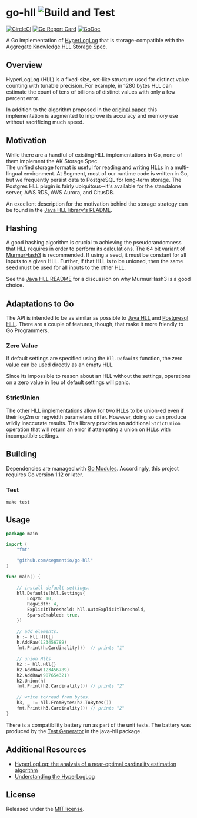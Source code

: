 # go-hll ![Build and Test](https://github.com/segmentio/go-hll/actions/workflows/build-and-test.yml/badge.svg)
  [![CircleCI](https://circleci.com/gh/segmentio/go-hll.svg?style=shield)](https://circleci.com/gh/segmentio/go-hll) [![Go Report Card](https://goreportcard.com/badge/github.com/segmentio/go-hll)](https://goreportcard.com/report/github.com/segmentio/go-hll) [![GoDoc](https://godoc.org/github.com/segmentio/go-hll?status.svg)](https://godoc.org/github.com/segmentio/go-hll)

A Go implementation of [HyperLogLog](http://algo.inria.fr/flajolet/Publications/FlFuGaMe07.pdf) that is
storage-compatible with the [Aggregate Knowledge HLL Storage Spec](https://github.com/aggregateknowledge/hll-storage-spec).

## Overview
HyperLogLog (HLL) is a fixed-size, set-like structure used for distinct value counting with tunable precision. For
example, in 1280 bytes HLL can estimate the count of tens of billions of distinct values with only a few percent error.

In addition to the algorithm proposed in the [original paper](http://algo.inria.fr/flajolet/Publications/FlFuGaMe07.pdf),
this implementation is augmented to improve its accuracy and memory use without sacrificing much speed.

## Motivation
While there are a handful of existing HLL implementations in Go, none of them implement the AK Storage Spec.   
The unified storage format is useful for reading and writing HLLs in a multi-lingual environment.  At Segment, most of 
our runtime code is written in Go, but we frequently persist data to PostgreSQL for long-term storage.  The Postgres HLL 
plugin is fairly ubiquitous--it's available for the standalone server, AWS RDS, AWS Aurora, and CitusDB.

An excellent description for the motivation behind the storage strategy can be found in the [Java HLL 
library's README](https://github.com/aggregateknowledge/java-hll#motivation).

## Hashing
A good hashing algorithm is crucial to achieving the pseudorandomness that HLL requires in order to perform its 
calculations.  The 64 bit variant of [MurmurHash3](https://github.com/spaolacci/murmur3) is recommended.  If using a 
seed, it must be constant for all inputs to a given HLL.  Further, if that HLL is to be unioned, then the same seed must
be used for all inputs to the other HLL.

See the [Java HLL README](https://github.com/aggregateknowledge/java-hll#the-importance-of-hashing) for a discussion on 
why MurmurHash3 is a good choice.

## Adaptations to Go
The API is intended to be as similar as possible to [Java HLL](https://github.com/aggregateknowledge/java-hll) and
[Postgresql HLL](https://github.com/aggregateknowledge/postgresql-hll).  There are a couple of features, though,
that make it more friendly to Go Programmers.

### Zero Value
If default settings are specified using the `hll.Defaults` function, the zero value can be used directly as an empty HLL.

Since its impossible to reason about an HLL without the settings, operations on a zero value in lieu of default settings 
will panic.

### StrictUnion
The other HLL implementations allow for two HLLs to be union-ed even if their log2m or regwidth parameters differ.
However, doing so can produce wildly inaccurate results.  This library provides an additional `StrictUnion` operation 
that will return an error if attempting a union on HLLs with incompatible settings.

## Building
Dependencies are managed with [Go Modules](https://blog.golang.org/using-go-modules).  Accordingly, this project
requires Go version 1.12 or later.

### Test
```make test```

## Usage
```go
package main 

import (
	"fmt"
	
	"github.com/segmentio/go-hll"
)

func main() {
	
	// install default settings.
	hll.Defaults(hll.Settings{
		Log2m: 10,
		Regwidth: 4,
		ExplicitThreshold: hll.AutoExplicitThreshold,
		SparseEnabled: true,
	})
	
	// add elements.
	h := hll.Hll{}
	h.AddRaw(123456789)
	fmt.Print(h.Cardinality())  // prints "1"
	
	// union Hlls
	h2 := hll.Hll{}
	h2.AddRaw(123456789)
	h2.AddRaw(987654321)
	h2.Union(h)
	fmt.Print(h2.Cardinality()) // prints "2"
 
	// write to/read from bytes. 
	h3, _ := hll.FromBytes(h2.ToBytes())
	fmt.Print(h3.Cardinality()) // prints "2"
}
```

There is a compatibility battery run as part of the unit tests.  The battery was produced by the 
[Test Generator](https://github.com/aggregateknowledge/java-hll/blob/master/src/test/java/net/agkn/hll/IntegrationTestGenerator.java)
in the java-hll package.

## Additional Resources
* [HyperLogLog: the analysis of a near-optimal cardinality estimation algorithm](http://algo.inria.fr/flajolet/Publications/FlFuGaMe07.pdf)
* [Understanding the HyperLogLog](https://pdfs.semanticscholar.org/75ba/51ffd9d2bed8a65029c9340d058f587059da.pdf)

## License
Released under the [MIT license](License.md).
